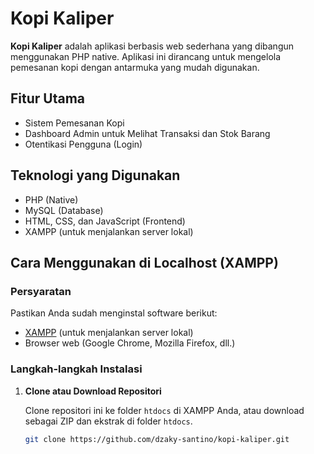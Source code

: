 # Kopi Kaliper

**Kopi Kaliper** adalah aplikasi berbasis web sederhana yang dibangun menggunakan PHP native. Aplikasi ini dirancang untuk mengelola pemesanan kopi dengan antarmuka yang mudah digunakan.

## Fitur Utama

- Sistem Pemesanan Kopi
- Dashboard Admin untuk Melihat Transaksi dan Stok Barang
- Otentikasi Pengguna (Login)

## Teknologi yang Digunakan

- PHP (Native)
- MySQL (Database)
- HTML, CSS, dan JavaScript (Frontend)
- XAMPP (untuk menjalankan server lokal)

## Cara Menggunakan di Localhost (XAMPP)

### Persyaratan

Pastikan Anda sudah menginstal software berikut:

- [XAMPP](https://www.apachefriends.org/download.html) (untuk menjalankan server lokal)
- Browser web (Google Chrome, Mozilla Firefox, dll.)

### Langkah-langkah Instalasi

1. **Clone atau Download Repositori**

   Clone repositori ini ke folder `htdocs` di XAMPP Anda, atau download sebagai ZIP dan ekstrak di folder `htdocs`.

   ```bash
   git clone https://github.com/dzaky-santino/kopi-kaliper.git

   


